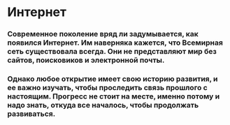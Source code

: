 # Интернет

### Современное поколение вряд ли задумывается, как появился Интернет. Им наверняка кажется, что Всемирная сеть существовала всегда. Они не представляют мир без сайтов, поисковиков и электронной почты.

### Однако любое открытие имеет свою историю развития, и ее важно изучать, чтобы проследить связь прошлого с настоящим. Прогресс не стоит на месте, именно потому и надо знать, откуда все началось, чтобы продолжать развиваться.
